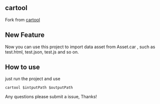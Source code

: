 ## cartool

Fork from [cartool](https://github.com/steventroughtonsmith/cartool)

## New Feature

Now you can use this project to import data asset from Asset.car , such as test.html, test.json, test.js and so on.
## How to use 
just run the project and use

```
cartool $intputPath $outputPath
```

Any questions please submit a issue, Thanks!




